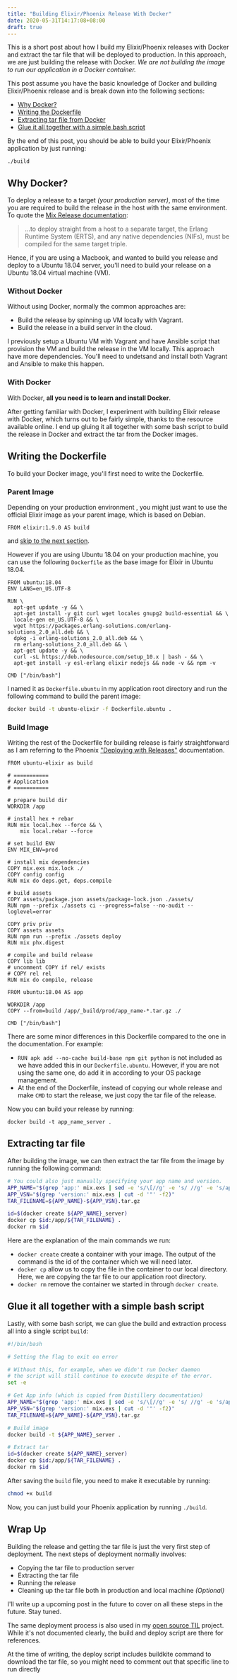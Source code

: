```yaml
---
title: "Building Elixir/Phoenix Release With Docker"
date: 2020-05-31T14:17:08+08:00
draft: true
---
```


This is a short post about how I build my Elixir/Phoenix releases with
Docker and extract the tar file that will be deployed to production. In this
approach, we are just building the release with Docker. _We are not building
the image to run our application in a Docker container._

This post assume you have the basic knowledge of Docker and building
Elixir/Phoenix release and is break down into the following sections:

- [Why Docker?](#why-docker)
- [Writing the Dockerfile](#writing-the-dockerfile)
- [Extracting tar file from Docker](#extracting-tar-file)
- [Glue it all together with a simple bash
  script](#glue-it-all-together-with-a-simple-bash-script)

By the end of this post, you should be able to build your Elixir/Phoenix
application by just running:

```
./build
```

## Why Docker?

To deploy a release to a target _(your production server)_, most of the time
you are required to build the release in the host with the same environment.
To quote the [Mix Release documentation][3]:

>  ...to deploy straight from a host to a separate target, the Erlang Runtime System (ERTS), and any native dependencies (NIFs), must be compiled for the same target triple.

Hence, if you are using a Macbook, and wanted to build you release and deploy
to a Ubuntu 18.04 server, you'll need to build your release on a Ubuntu 18.04 virtual machine (VM).

### Without Docker

Without using Docker, normally the common approaches are:

- Build the release by spinning up VM locally with Vagrant.
- Build the release in a build server in the cloud.

I previously setup a Ubuntu VM with Vagrant and have Ansible
script that provision the VM and build the release in the VM locally. This
approach have more dependencies. You'll need to undetsand and install both
Vagrant and Ansible to make this happen.

### With Docker
With Docker, **all you need is to learn and install Docker**.

After getting familiar with Docker, I experiment with building
Elixir release with Docker, which turns out to be fairly simple, thanks to
the resource available online. I end up gluing it all together with some
bash script to build the release in Docker and extract the tar from the Docker
images.

## Writing the Dockerfile

To build your Docker image, you'll first need to write the Dockerfile.

### Parent Image

Depending on your production environment , you might just want to use the
official Elixir image as your parent image, which is based on Debian.

```docker
FROM elixir:1.9.0 AS build
```

and [skip to the next section](#build-image).

However if you are using Ubuntu 18.04 on your production machine,
you can use the following `Dockerfile` as the base image for Elixir
in Ubuntu 18.04.

```docker
FROM ubuntu:18.04
ENV LANG=en_US.UTF-8

RUN \
  apt-get update -y && \
  apt-get install -y git curl wget locales gnupg2 build-essential && \
  locale-gen en_US.UTF-8 && \
  wget https://packages.erlang-solutions.com/erlang-solutions_2.0_all.deb && \
  dpkg -i erlang-solutions_2.0_all.deb && \
  rm erlang-solutions_2.0_all.deb && \
  apt-get update -y && \
  curl -sL https://deb.nodesource.com/setup_10.x | bash - && \
  apt-get install -y esl-erlang elixir nodejs && node -v && npm -v

CMD ["/bin/bash"]
```

I named it as `Dockerfile.ubuntu` in my application root directory and run the
following command to build the parent image:

```bash
docker build -t ubuntu-elixir -f Dockerfile.ubuntu .
```

### Build Image

Writing the rest of the Dockerfile for building release is fairly straightforward
as I am referring to the Phoenix ["Deploying with Releases"][2] documentation.

```docker
FROM ubuntu-elixir as build

# ===========
# Application
# ===========

# prepare build dir
WORKDIR /app

# install hex + rebar
RUN mix local.hex --force && \
    mix local.rebar --force

# set build ENV
ENV MIX_ENV=prod

# install mix dependencies
COPY mix.exs mix.lock ./
COPY config config
RUN mix do deps.get, deps.compile

# build assets
COPY assets/package.json assets/package-lock.json ./assets/
RUN npm --prefix ./assets ci --progress=false --no-audit --loglevel=error

COPY priv priv
COPY assets assets
RUN npm run --prefix ./assets deploy
RUN mix phx.digest

# compile and build release
COPY lib lib
# uncomment COPY if rel/ exists
# COPY rel rel
RUN mix do compile, release

FROM ubuntu:18.04 AS app

WORKDIR /app
COPY --from=build /app/_build/prod/app_name-*.tar.gz ./

CMD ["/bin/bash"]
```

There are some minor differences in this Dockerfile compared to the one in the
documentation. For example:

- `RUN apk add --no-cache build-base npm git python` is not included as we have
  added this in our `Dockerfile.ubuntu`. However, if you are not using the same
  one, do add it in according to your OS package management.
- At the end of the Dockerfile, instead of copying our whole release and make
  `CMD` to start the release, we just copy the tar file of the release.

Now you can build your release by running:

```
docker build -t app_name_server .
```

## Extracting tar file

After building the image, we can then extract the tar file from the image by
running the following command:

```bash
# You could also just manually specifying your app name and version.
APP_NAME="$(grep 'app:' mix.exs | sed -e 's/\[//g' -e 's/ //g' -e 's/app://' -e 's/[:,]//g')"
APP_VSN="$(grep 'version:' mix.exs | cut -d '"' -f2)"
TAR_FILENAME=${APP_NAME}-${APP_VSN}.tar.gz

id=$(docker create ${APP_NAME}_server)
docker cp $id:/app/${TAR_FILENAME} .
docker rm $id
```

Here are the explanation of the main commands we run:

- `docker create` create a container with your image. The output of the
  command is the id of the container which we will need later.
- `docker cp`  allow us to copy the file in the container to our local directory.
   Here, we are copying the tar file to our application root directory.
- `docker rm` remove the container we started in through `docker create`.


## Glue it all together with a simple bash script

Lastly, with some bash script, we can glue the build and extraction process
all into a single script `build`:
```bash
#!/bin/bash

# Setting the flag to exit on error

# Without this, for example, when we didn't run Docker daemon
# the script will still continue to execute despite of the error.
set -e

# Get App info (which is copied from Distillery documentation)
APP_NAME="$(grep 'app:' mix.exs | sed -e 's/\[//g' -e 's/ //g' -e 's/app://' -e 's/[:,]//g')"
APP_VSN="$(grep 'version:' mix.exs | cut -d '"' -f2)"
TAR_FILENAME=${APP_NAME}-${APP_VSN}.tar.gz

# Build image
docker build -t ${APP_NAME}_server .

# Extract tar
id=$(docker create ${APP_NAME}_server)
docker cp $id:/app/${TAR_FILENAME} .
docker rm $id
```

After saving the `build` file, you need to make it executable by running:

```bash
chmod +x build
```

Now, you can just build your Phoenix application by running `./build`.

## Wrap Up

Building the release and getting the tar file is just the very first step of deployment. The next steps of deployment normally involves:

- Copying the tar file to production server
- Extracting the tar file
- Running the release
- Cleaning up the tar file both in production and local machine _(Optional)_

I'll write up a upcoming post in the future to cover on all these steps in the
future. Stay tuned.

<div class="callout callout-info">
  <p>
    The same deployment process is also used in my
    <a href="https://github.com/kw7oe/til">open source TIL</a> project.
    While it's not documented clearly, the build and deploy script are there
    for references.
  </p>
  <p>At the time of writing, the deploy script includes buildkite command to
  download the tar file, so you might need to comment out that specific line
  to run directly</p>
</div>


[0]: https://www.vagrantup.com/
[1]: https://docs.ansible.com/ansible/latest/index.html
[2]: https://hexdocs.pm/phoenix/releases.html#containers
[3]: https://hexdocs.pm/mix/Mix.Tasks.Release.html#module-requirements
[4]: https://github.com/kw7oe/til
